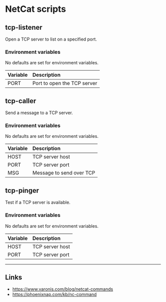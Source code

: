 
# NetCat scripts

## tcp-listener

Open a TCP server to list on a specified port.

### Environment variables

No defaults are set for environment variables.

| Variable | Description                 |
|:---------|:----------------------------|
| PORT     | Port to open the TCP server |

## tcp-caller

Send a message to a TCP server.

### Environment variables

No defaults are set for environment variables.

| Variable | Description              |
|:---------|:-------------------------|
| HOST     | TCP server host          |
| PORT     | TCP server port          |
| MSG      | Message to send over TCP |

## tcp-pinger

Test if a TCP server is available.

### Environment variables

No defaults are set for environment variables.

| Variable | Description              |
|:---------|:-------------------------|
| HOST     | TCP server host          |
| PORT     | TCP server port          |

---

## Links

- https://www.varonis.com/blog/netcat-commands
- https://phoenixnap.com/kb/nc-command
